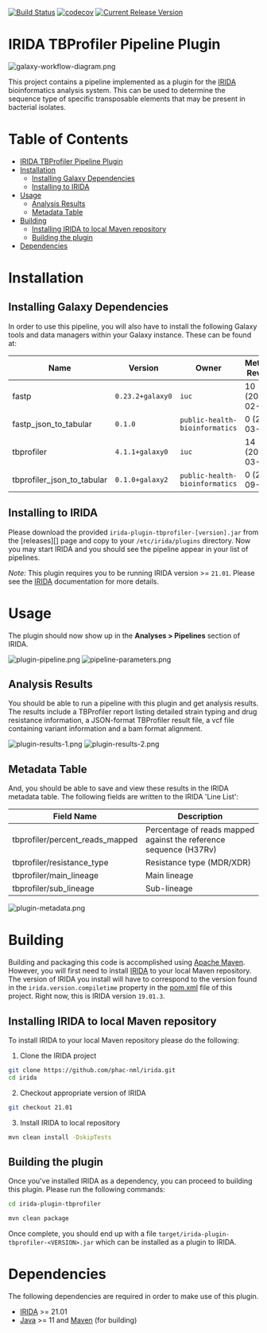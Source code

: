 [![Build Status](https://travis-ci.org/public-health-bioinformatics/irida-plugin-tbprofiler.svg?branch=master)](https://travis-ci.org/public-health-bioinformatics/irida-plugin-tbprofiler)
[![codecov](https://codecov.io/gh/public-health-bioinformatics/irida-plugin-tbprofiler/branch/master/graph/badge.svg)](https://codecov.io/gh/public-health-bioinformatics/irida-plugin-tbprofiler)
[![Current Release Version](https://img.shields.io/github/release/public-health-bioinformatics/irida-plugin-tbprofiler.svg)](https://github.com/public-health-bioinformatics/irida-plugin-tbprofiler/releases)

# IRIDA TBProfiler Pipeline Plugin

![galaxy-workflow-diagram.png][]

This project contains a pipeline implemented as a plugin for the [IRIDA][] bioinformatics analysis system. 
This can be used to determine the sequence type of specific transposable elements that may be present in bacterial isolates.

# Table of Contents

   * [IRIDA TBProfiler Pipeline Plugin](#irida-tbprofiler-pipeline-plugin)
   * [Installation](#installation)
      * [Installing Galaxy Dependencies](#installing-galaxy-dependencies)
      * [Installing to IRIDA](#installing-to-irida)
   * [Usage](#usage)
      * [Analysis Results](#analysis-results)
      * [Metadata Table](#metadata-table)
   * [Building](#building)
      * [Installing IRIDA to local Maven repository](#installing-irida-to-local-maven-repository)
      * [Building the plugin](#building-the-plugin)
   * [Dependencies](#dependencies)

# Installation

## Installing Galaxy Dependencies

In order to use this pipeline, you will also have to install the following Galaxy tools and data 
managers within your Galaxy instance. These can be found at:

| Name                       | Version          | Owner                          | Metadata Revision | Galaxy Toolshed Link                                                                                                                                  |
|----------------------------|------------------|--------------------------------|-------------------|-------------------------------------------------------------------------------------------------------------------------------------------------------|
| fastp                      | `0.23.2+galaxy0` | `iuc`                          | 10 (2022-02-03)   | [fastp-10:65b93b623c77](https://toolshed.g2.bx.psu.edu/view/iuc/fastp/65b93b623c77)                                                                   |
| fastp_json_to_tabular      | `0.1.0`          | `public-health-bioinformatics` | 0 (2022-03-10)    | [fastp_json_to_tabular-0:091a2fb2e7ad](https://toolshed.g2.bx.psu.edu/view/public-health-bioinformatics/fastp_json_to_tabular/091a2fb2e7ad)           |
| tbprofiler                 | `4.1.1+galaxy0`  | `iuc`                          | 14 (2022-03-16)   | [tbprofiler-14:ac8250086ac3](https://toolshed.g2.bx.psu.edu/view/iuc/tbprofiler/ac8250086ac3)                                                         |
| tbprofiler_json_to_tabular | `0.1.0+galaxy2`  | `public-health-bioinformatics` | 0 (2023-09-19)    | [tbprofiler_json_to_tabular-0:3e0d5ceeeb0f](https://toolshed.g2.bx.psu.edu/view/public-health-bioinformatics/tbprofiler_json_to_tabular/3e0d5ceeeb0f)             |

## Installing to IRIDA

Please download the provided `irida-plugin-tbprofiler-[version].jar` from the [releases][] page and copy to your 
`/etc/irida/plugins` directory.  Now you may start IRIDA and you should see the pipeline appear in your list of pipelines.

*Note:* This plugin requires you to be running IRIDA version >= `21.01`. Please see the [IRIDA][] documentation for more details.

# Usage

The plugin should now show up in the **Analyses > Pipelines** section of IRIDA.

![plugin-pipeline.png][]
![pipeline-parameters.png][]

## Analysis Results

You should be able to run a pipeline with this plugin and get analysis results. The results include a TBProfiler report 
listing detailed strain typing and drug resistance information, a JSON-format TBProfiler result file, a vcf file containing
variant information and a bam format alignment.

![plugin-results-1.png][]
![plugin-results-2.png][]

## Metadata Table

And, you should be able to save and view these results in the IRIDA metadata table. The following fields are written to
the IRIDA 'Line List':

| Field Name                       | Description                                                                                                                                                        |
|----------------------------------|-------------------------------------------------------------------|
| tbprofiler/percent_reads_mapped  | Percentage of reads mapped against the reference sequence (H37Rv) |
| tbprofiler/resistance_type       | Resistance type (MDR/XDR)                                         |
| tbprofiler/main_lineage          | Main lineage                                                      |
| tbprofiler/sub_lineage           | Sub-lineage                                                       |

![plugin-metadata.png][]

# Building

Building and packaging this code is accomplished using [Apache Maven][maven]. However, you will first need to install [IRIDA][] to your local Maven repository. The version of IRIDA you install will have to correspond to the version found in the `irida.version.compiletime` property in the [pom.xml][] file of this project. Right now, this is IRIDA version `19.01.3`.

## Installing IRIDA to local Maven repository

To install IRIDA to your local Maven repository please do the following:

1. Clone the IRIDA project

```bash
git clone https://github.com/phac-nml/irida.git
cd irida
```

2. Checkout appropriate version of IRIDA

```bash
git checkout 21.01
```

3. Install IRIDA to local repository

```bash
mvn clean install -DskipTests
```

## Building the plugin

Once you've installed IRIDA as a dependency, you can proceed to building this plugin. Please run the following commands:

```bash
cd irida-plugin-tbprofiler

mvn clean package
```

Once complete, you should end up with a file `target/irida-plugin-tbprofiler-<VERSION>.jar` which can be installed as a plugin to IRIDA.

# Dependencies

The following dependencies are required in order to make use of this plugin.

* [IRIDA][] >= 21.01
* [Java][] >= 11 and [Maven][maven] (for building)

[maven]: https://maven.apache.org/
[IRIDA]: http://irida.ca/
[Galaxy]: https://galaxyproject.org/
[Java]: https://www.java.com/
[irida-pipeline]: https://irida.corefacility.ca/documentation/developer/tools/pipelines/
[irida-pipeline-galaxy]: https://irida.corefacility.ca/documentation/developer/tools/pipelines/#galaxy-workflow-development
[irida-wf-ga2xml]: https://github.com/phac-nml/irida-wf-ga2xml
[pom.xml]: pom.xml
[workflows-dir]: src/main/resources/workflows
[workflow-structure]: src/main/resources/workflows/0.2.0/irida_workflow_structure.ga
[irida-plugin-java]: https://github.com/phac-nml/irida/tree/development/src/main/java/ca/corefacility/bioinformatics/irida/plugins/IridaPlugin.java
[irida-updater]: src/main/java/ca/corefacility/bioinformatics/irida/plugins/ExamplePluginUpdater.java
[irida-setup]: https://irida.corefacility.ca/documentation/administrator/index.html
[messages]: src/main/resources/workflows/0.2.0/messages_en.properties
[maven-min-pom]: https://maven.apache.org/guides/introduction/introduction-to-the-pom.html#Minimal_POM
[pf4j-start]: https://pf4j.org/doc/getting-started.html
[plugin-results-1.png]: doc/images/plugin-results-1.png
[plugin-results-2.png]: doc/images/plugin-results-2.png
[plugin-pipeline.png]: doc/images/plugin-pipeline.png
[plugin-metadata.png]: doc/images/plugin-metadata.png
[pipeline-parameters.png]: doc/images/pipeline-parameters.png
[galaxy-workflow-diagram.png]: doc/images/galaxy-workflow-diagram.png
